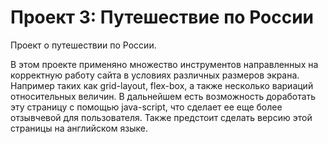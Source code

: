 # Проект 3: Путешествие по России



Проект о путешествии по России.

В этом проекте применяно множество инструментов направленных на корректную работу сайта в условиях различных размеров экрана. Например таких как grid-layout, flex-box, а также несколько вариаций относительных величин.
 В дальнейшем есть возможность доработать эту страницу с помощью java-script, что сделает ее еще более отзывчевой для пользователя. Также предстоит сделать версию этой страницы на английском языке.
